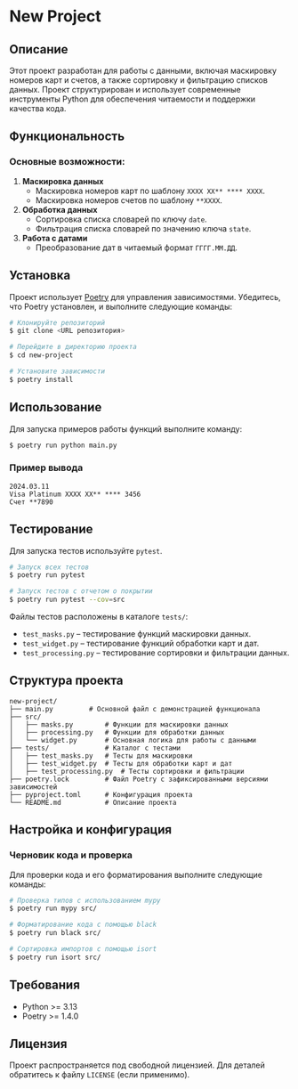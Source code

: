 # New Project

## Описание

Этот проект разработан для работы с данными, включая маскировку номеров карт и счетов, а также сортировку и фильтрацию списков данных. Проект структурирован и использует современные инструменты Python для обеспечения читаемости и поддержки качества кода.

## Функциональность

### Основные возможности:
1. **Маскировка данных**
   - Маскировка номеров карт по шаблону `XXXX XX** **** XXXX`.
   - Маскировка номеров счетов по шаблону `**XXXX`.
2. **Обработка данных**
   - Сортировка списка словарей по ключу `date`.
   - Фильтрация списка словарей по значению ключа `state`.
3. **Работа с датами**
   - Преобразование дат в читаемый формат `ГГГГ.ММ.ДД`.

## Установка

Проект использует [Poetry](https://python-poetry.org/) для управления зависимостями. Убедитесь, что Poetry установлен, и выполните следующие команды:

```bash
# Клонируйте репозиторий
$ git clone <URL репозитория>

# Перейдите в директорию проекта
$ cd new-project

# Установите зависимости
$ poetry install
```

## Использование

Для запуска примеров работы функций выполните команду:

```bash
$ poetry run python main.py
```

### Пример вывода

```plaintext
2024.03.11
Visa Platinum XXXX XX** **** 3456
Счет **7890
```

## Тестирование

Для запуска тестов используйте `pytest`. 

```bash
# Запуск всех тестов
$ poetry run pytest

# Запуск тестов с отчетом о покрытии
$ poetry run pytest --cov=src
```

Файлы тестов расположены в каталоге `tests/`:
- `test_masks.py` – тестирование функций маскировки данных.
- `test_widget.py` – тестирование функций обработки карт и дат.
- `test_processing.py` – тестирование сортировки и фильтрации данных.

## Структура проекта

```
new-project/
├── main.py         # Основной файл с демонстрацией функционала
├── src/
│   ├── masks.py        # Функции для маскировки данных
│   ├── processing.py   # Функции для обработки данных
│   └── widget.py       # Основная логика для работы с данными
├── tests/              # Каталог с тестами
│   ├── test_masks.py   # Тесты для маскировки
│   ├── test_widget.py  # Тесты для обработки карт и дат
│   ├── test_processing.py  # Тесты сортировки и фильтрации
├── poetry.lock         # Файл Poetry с зафиксированными версиями зависимостей
├── pyproject.toml      # Конфигурация проекта
└── README.md           # Описание проекта
```

## Настройка и конфигурация

### Черновик кода и проверка
Для проверки кода и его форматирования выполните следующие команды:

```bash
# Проверка типов с использованием mypy
$ poetry run mypy src/

# Форматирование кода с помощью black
$ poetry run black src/

# Сортировка импортов с помощью isort
$ poetry run isort src/
```

## Требования

- Python >= 3.13
- Poetry >= 1.4.0

## Лицензия

Проект распространяется под свободной лицензией. Для деталей обратитесь к файлу `LICENSE` (если применимо).
